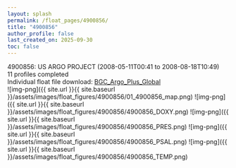 ```yaml
---
layout: splash
permalink: /float_pages/4900856/
title: "4900856"
author_profile: false
last_created_on: 2025-09-30
toc: false
---
```

 
4900856: US ARGO PROJECT (2008-05-11T00:41 to 2008-08-18T10:49)\
11 profiles completed\
Individual float file download: [BGC_Argo_Plus_Global](https://ftp.soest.hawaii.edu/bgc_argo_plus/Individual_Floats/outliers_removed/4900856_Sprof_processed.nc)\
![img-png]({{ site.url }}{{ site.baseurl }}/assets/images/float_figures/4900856/01_4900856_map.png)
![img-png]({{ site.url }}{{ site.baseurl }}/assets/images/float_figures/4900856/4900856_DOXY.png)
![img-png]({{ site.url }}{{ site.baseurl }}/assets/images/float_figures/4900856/4900856_PRES.png)
![img-png]({{ site.url }}{{ site.baseurl }}/assets/images/float_figures/4900856/4900856_PSAL.png)
![img-png]({{ site.url }}{{ site.baseurl }}/assets/images/float_figures/4900856/4900856_TEMP.png)
